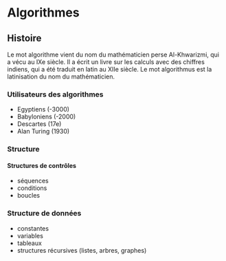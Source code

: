 # Algorithmes

## Histoire

Le mot algorithme vient du nom du mathématicien perse Al-Khwarizmi, qui a vécu au IXe siècle. Il a écrit un livre sur les calculs avec des chiffres indiens, qui a été traduit en latin au XIIe siècle. Le mot algorithmus est la latinisation du nom du mathématicien.

### Utilisateurs des algorithmes

- Egyptiens (-3000)
- Babyloniens (-2000)
- Descartes (17e)
- Alan Turing (1930)

### Structure

#### Structures de contrôles

- séquences
- conditions
- boucles

### Structure de données

- constantes
- variables
- tableaux
- structures récursives (listes, arbres, graphes)